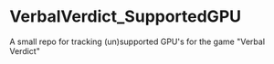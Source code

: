 # VerbalVerdict_SupportedGPU
A small repo for tracking (un)supported GPU's for the game "Verbal Verdict"
